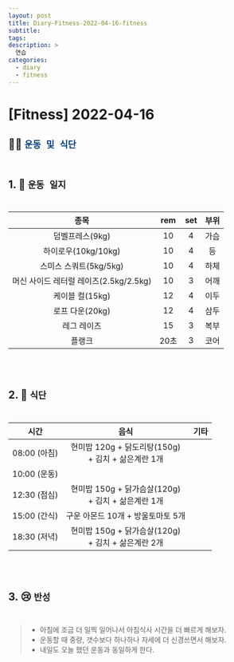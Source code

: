 ```yaml
---
layout: post
title: Diary-Fitness-2022-04-16-fitness
subtitle:
tags: 
description: >
  연습
categories:
  - diary
  - fitness
---
```


# [Fitness] 2022-04-16

##  🏋️‍♀️ __<span style="color:rgb(1, 61, 126)"> ```운동 및 식단```  </span>__ </br></br>

## 1. 📒 ``` 운동 일지 ```  </br></br>


| 종목 | rem | set | 부위 |
|:----------:|:----------:|:----------:|:----------:|
| 덤벨프레스(9kg) | 10 | 4 | 가슴 |
| 하이로우(10kg/10kg) | 10 | 4 | 등 |
| 스미스 스쿼트(5kg/5kg) | 10 | 4 | 하체 |
| 머신 사이드 레터럴 레이즈(2.5kg/2.5kg) | 10 | 3 | 어깨 |
| 케이블 컬(15kg) | 12 | 4 | 이두 |
| 로프 다운(20kg) | 12 | 4 | 삼두 |
| 레그 레이즈 | 15 | 3 | 복부 |
| 플랭크 | 20초 | 3 | 코어 |

</br></br>
## 2. 🍗 ``` 식단 ```  </br></br>

| 시간 | 음식 | 기타 |
|:----------:|:----------:|:----------:|
| 08:00 (아침) | 현미밥 120g + 닭도리탕(150g)</br> + 김치 + 삶은계란 1개 |  |
| 10:00 (운동) |  |  |
| 12:30 (점심) | 현미밥 150g + 닭가슴살(120g)</br> + 김치 + 삶은계란 1개  |  |
| 15:00 (간식) | 구운 아몬드 10개 + 방울토마토 5개 |  |
| 18:30 (저녁) | 현미밥 150g + 닭가슴살(120g)</br> + 김치 + 삶은계란 2개  |  |
</br></br>

## 3. 😢 ``` 반성 ```  </br></br>

>* 아침에 조금 더 일찍 일어나서 아침식사 시간을 더 빠르게 해보자.
>* 운동할 때 중량, 갯수보다 하나하나 자세에 더 신경쓰면서 해보자.
>* 내일도 오늘 했던 운동과 동일하게 한다.



